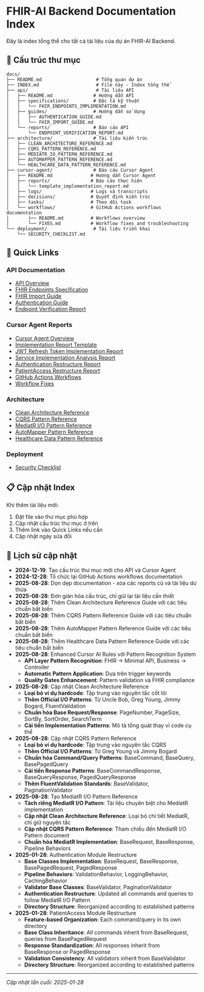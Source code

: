 # FHIR-AI Backend Documentation Index

Đây là index tổng thể cho tất cả tài liệu của dự án FHIR-AI Backend.

## 📁 Cấu trúc thư mục

```
docs/
├── README.md                    # Tổng quan dự án
├── INDEX.md                     # File này - Index tổng thể
├── api/                         # Tài liệu API
│   ├── README.md               # Hướng dẫn API
│   ├── specifications/         # Đặc tả kỹ thuật
│   │   └── FHIR_ENDPOINTS_IMPLEMENTATION.md
│   ├── guides/                 # Hướng dẫn sử dụng
│   │   ├── AUTHENTICATION_GUIDE.md
│   │   └── FHIR_IMPORT_GUIDE.md
│   └── reports/                # Báo cáo API
│       └── ENDPOINT_VERIFICATION_REPORT.md
├── architecture/               # Tài liệu kiến trúc
│   ├── CLEAN_ARCHITECTURE_REFERENCE.md
│   ├── CQRS_PATTERN_REFERENCE.md
│   ├── MEDIATR_IO_PATTERN_REFERENCE.md
│   ├── AUTOMAPPER_PATTERN_REFERENCE.md
│   └── HEALTHCARE_DATA_PATTERN_REFERENCE.md
├── cursor-agent/               # Báo cáo Cursor Agent
│   ├── README.md              # Hướng dẫn Cursor Agent
│   ├── reports/               # Báo cáo thực hiện
│   │   └── template_implementation_report.md
│   ├── logs/                  # Logs và transcripts
│   ├── decisions/             # Quyết định kiến trúc
│   ├── tasks/                 # Theo dõi task
│   └── workflows/             # GitHub Actions workflows documentation
│       ├── README.md          # Workflows overview
│       └── FIXES.md           # Workflow fixes and troubleshooting
└── deployment/                 # Tài liệu triển khai
    └── SECURITY_CHECKLIST.md
```

## 🔗 Quick Links

### API Documentation
- [API Overview](api/README.md)
- [FHIR Endpoints Specification](api/specifications/FHIR_ENDPOINTS_IMPLEMENTATION.md)
- [FHIR Import Guide](api/guides/FHIR_IMPORT_GUIDE.md)
- [Authentication Guide](api/guides/AUTHENTICATION_GUIDE.md)
- [Endpoint Verification Report](api/reports/ENDPOINT_VERIFICATION_REPORT.md)

### Cursor Agent Reports
- [Cursor Agent Overview](cursor-agent/README.md)
- [Implementation Report Template](cursor-agent/reports/template_implementation_report.md)
- [JWT Refresh Token Implementation Report](cursor-agent/reports/jwt_refresh_token_implementation_report.md)
- [Service Implementation Analysis Report](cursor-agent/reports/service_implementation_analysis_report.md)
- [Authentication Restructure Report](cursor-agent/reports/authentication_restructure_20250128_report.md)
- [PatientAccess Restructure Report](cursor-agent/reports/patient_access_restructure_20250128_report.md)
- [GitHub Actions Workflows](cursor-agent/workflows/README.md)
- [Workflow Fixes](cursor-agent/workflows/FIXES.md)

### Architecture
- [Clean Architecture Reference](architecture/CLEAN_ARCHITECTURE_REFERENCE.md)
- [CQRS Pattern Reference](architecture/CQRS_PATTERN_REFERENCE.md)
- [MediatR I/O Pattern Reference](architecture/MEDIATR_IO_PATTERN_REFERENCE.md)
- [AutoMapper Pattern Reference](architecture/AUTOMAPPER_PATTERN_REFERENCE.md)
- [Healthcare Data Pattern Reference](architecture/HEALTHCARE_DATA_PATTERN_REFERENCE.md)

### Deployment
- [Security Checklist](deployment/SECURITY_CHECKLIST.md)

## 📋 Cập nhật Index

Khi thêm tài liệu mới:
1. Đặt file vào thư mục phù hợp
2. Cập nhật cấu trúc thư mục ở trên
3. Thêm link vào Quick Links nếu cần
4. Cập nhật ngày sửa đổi

## 📅 Lịch sử cập nhật

- **2024-12-19**: Tạo cấu trúc thư mục mới cho API và Cursor Agent
- **2024-12-28**: Tổ chức lại GitHub Actions workflows documentation
- **2025-08-28**: Dọn dẹp documentation - xóa các reports cũ và tài liệu dư thừa
- **2025-08-28**: Đơn giản hóa cấu trúc, chỉ giữ lại tài liệu cần thiết
- **2025-08-28**: Thêm Clean Architecture Reference Guide với các tiêu chuẩn bất biến
- **2025-08-28**: Thêm CQRS Pattern Reference Guide với các tiêu chuẩn bất biến
- **2025-08-28**: Thêm AutoMapper Pattern Reference Guide với các tiêu chuẩn bất biến
- **2025-08-28**: Thêm Healthcare Data Pattern Reference Guide với các tiêu chuẩn bất biến
- **2025-08-28**: Enhanced Cursor AI Rules với Pattern Recognition System
  - **API Layer Pattern Recognition**: FHIR → Minimal API, Business → Controller
  - **Automatic Pattern Application**: Dựa trên trigger keywords
  - **Quality Gates Enhancement**: Pattern validation và FHIR compliance
- **2025-08-28**: Cập nhật Clean Architecture Reference
  - **Loại bỏ ví dụ hardcode**: Tập trung vào nguyên tắc cốt lõi
  - **Thêm Official I/O Patterns**: Từ Uncle Bob, Greg Young, Jimmy Bogard, FluentValidation
  - **Chuẩn hóa Base Request/Response**: PageNumber, PageSize, SortBy, SortOrder, SearchTerm
  - **Cải tiến Implementation Patterns**: Mô tả tổng quát thay vì code cụ thể
- **2025-08-28**: Cập nhật CQRS Pattern Reference
  - **Loại bỏ ví dụ hardcode**: Tập trung vào nguyên tắc CQRS
  - **Thêm Official I/O Patterns**: Từ Greg Young và Jimmy Bogard
  - **Chuẩn hóa Command/Query Patterns**: BaseCommand, BaseQuery, BasePagedQuery
  - **Cải tiến Response Patterns**: BaseCommandResponse, BaseQueryResponse, PagedQueryResponse
  - **Thêm FluentValidation Standards**: BaseValidator, PaginationValidator
- **2025-08-28**: Tạo MediatR I/O Pattern Reference
  - **Tách riêng MediatR I/O Pattern**: Tài liệu chuyên biệt cho MediatR implementation
  - **Cập nhật Clean Architecture Reference**: Loại bỏ chi tiết MediatR, chỉ giữ nguyên tắc
  - **Cập nhật CQRS Pattern Reference**: Tham chiếu đến MediatR I/O Pattern document
  - **Chuẩn hóa MediatR Implementation**: BaseRequest, BaseResponse, Pipeline Behaviors
- **2025-01-28**: Authentication Module Restructure
  - **Base Classes Implementation**: BaseRequest, BaseResponse, BasePagedRequest, PagedResponse
  - **Pipeline Behaviors**: ValidationBehavior, LoggingBehavior, CachingBehavior
  - **Validator Base Classes**: BaseValidator, PaginationValidator
  - **Authentication Restructure**: Updated all commands and queries to follow MediatR I/O Pattern
  - **Directory Structure**: Reorganized according to established patterns
- **2025-01-28**: PatientAccess Module Restructure
  - **Feature-based Organization**: Each command/query in its own directory
  - **Base Class Inheritance**: All commands inherit from BaseRequest, queries from BasePagedRequest
  - **Response Standardization**: All responses inherit from BaseResponse or PagedResponse
  - **Validation Consistency**: All validators inherit from BaseValidator
  - **Directory Structure**: Reorganized according to established patterns

---

*Cập nhật lần cuối: 2025-01-28*
